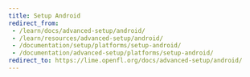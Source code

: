 ```yaml
---
title: Setup Android
redirect_from:
 - /learn/docs/advanced-setup/android/
 - /learn/resources/advanced-setup/android/
 - /documentation/setup/platforms/setup-android/
 - /documentation/advanced-setup/platforms/setup-android/
redirect_to: https://lime.openfl.org/docs/advanced-setup/android/
---
```

